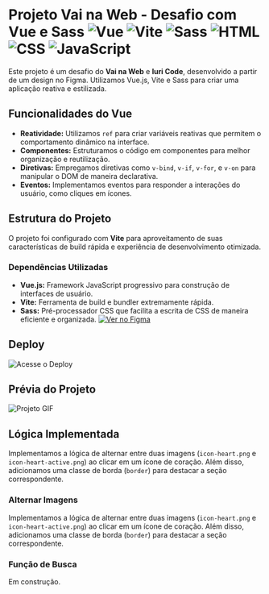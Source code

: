 # Projeto Vai na Web - Desafio com Vue e Sass ![Vue](https://img.shields.io/badge/Vue.js-35495E?style=for-the-badge&logo=vue.js&logoColor=4FC08D) ![Vite](https://img.shields.io/badge/Vite-646CFF?style=for-the-badge&logo=vite&logoColor=FFD62E) ![Sass](https://img.shields.io/badge/Sass-CC6699?style=for-the-badge&logo=sass&logoColor=white) ![HTML](https://img.shields.io/badge/HTML5-E34F26?style=for-the-badge&logo=html5&logoColor=white) ![CSS](https://img.shields.io/badge/CSS3-1572B6?style=for-the-badge&logo=css3&logoColor=white) ![JavaScript](https://img.shields.io/badge/JavaScript-F7DF1E?style=for-the-badge&logo=javascript&logoColor=black)

Este projeto é um desafio do **Vai na Web** e **Iuri Code**, desenvolvido a partir de um design no Figma. Utilizamos Vue.js, Vite e Sass para criar uma aplicação reativa e estilizada.

## Funcionalidades do Vue

- **Reatividade:** Utilizamos `ref` para criar variáveis reativas que permitem o comportamento dinâmico na interface.
- **Componentes:** Estruturamos o código em componentes para melhor organização e reutilização.
- **Diretivas:** Empregamos diretivas como `v-bind`, `v-if`, `v-for`, e `v-on` para manipular o DOM de maneira declarativa.
- **Eventos:** Implementamos eventos para responder a interações do usuário, como cliques em ícones.

## Estrutura do Projeto

O projeto foi configurado com **Vite** para aproveitamento de suas características de build rápida e experiência de desenvolvimento otimizada.

### Dependências Utilizadas
- **Vue.js:** Framework JavaScript progressivo para construção de interfaces de usuário.
- **Vite:** Ferramenta de build e bundler extremamente rápida.
- **Sass:** Pré-processador CSS que facilita a escrita de CSS de maneira eficiente e organizada.
[![Ver no Figma](https://img.shields.io/badge/Ver%20no%20Figma-0ACF83?style=for-the-badge&logo=figma&logoColor=white)](https://www.figma.com/design/C2mrNhGoSuFAtWf0uMzXEp/Desafios---CodeLab-(Copy)?node-id=0-1&node-type=canvas&t=OxJ56zwcwNk2sruT-0)

## Deploy
![Acesse o Deploy](https://img.shields.io/badge/Acesse%20o%20Deploy-e07b67?style=for-the-badge&logo=appveyor&logoColor=white)


## Prévia do Projeto
![Projeto GIF](./gif.gif)


## Lógica Implementada

Implementamos a lógica de alternar entre duas imagens (`icon-heart.png` e `icon-heart-active.png`) ao clicar em um ícone de coração. Além disso, adicionamos uma classe de borda (`border`) para destacar a seção correspondente.



### Alternar Imagens

Implementamos a lógica de alternar entre duas imagens (`icon-heart.png` e `icon-heart-active.png`) ao clicar em um ícone de coração. Além disso, adicionamos uma classe de borda (`border`) para destacar a seção correspondente.

### Função de Busca

Em construção.



